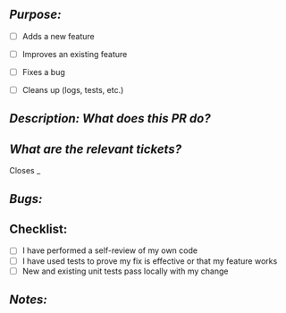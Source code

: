## *Purpose:*
<!-- What does this merge do? Check all that apply. -->
- [ ] Adds a new feature
- [ ] Improves an existing feature
- [ ] Fixes a bug
- [ ] Cleans up (logs, tests, etc.)


## *Description: What does this PR do?*
<!-- Briefly, but clearly describe what you did, and explain any new code. -->

## *What are the relevant tickets?*
 <!--Use CLOSES #NUM to auto close out issues here -->
Closes _


## *Bugs:*
<!-- Are there any concerns, issues, or bugs in this branch? If so describe them. -->

## Checklist:
- [ ] I have performed a self-review of my own code
- [ ] I have used tests to prove my fix is effective or that my feature works
- [ ] New and existing unit tests pass locally with my change

## *Notes:*
